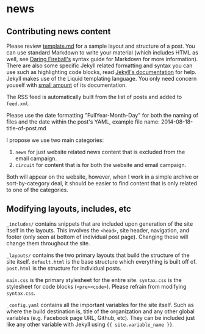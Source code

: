 news
====

Contributing news content
---

Please review [template.md](template.md) for a sample layout and structure of a post. You can use standard Markdown to write your material (which includes HTML as well, see [Daring Fireball's][df] syntax guide for Markdown for more information). There are also some specific Jekyll related formatting and syntax you can use such as highlighting code blocks, read [Jekyll's documentation][jkdoc] for help. Jekyll makes use of the Liquid templating language. You only need concern youself with [small amount](https://github.com/Shopify/liquid/wiki/Liquid-for-Designers) of its documentation.

The RSS feed is automatically built from the list of posts and added to ``feed.xml``.

Please use the date formatting "FullYear-Month-Day" for both the naming of files and the date within the post's YAML, example file name: 2014-08-18-title-of-post.md

I propose we use two main categories:

1. ``news`` for just website related news content that is excluded from the email campaign.
2. ``circuit`` for content that is for both the website and email campaign.

Both will appear on the website, however, when I work in a simple archive or sort-by-category deal, it should be easier to find content that is only related to one of the categories.

[df]: http://daringfireball.net/projects/markdown/syntax
[jkdoc]: http://jekyllrb.com/docs/home/


Modifying layouts, includes, etc
---

``_includes/`` contains snippets that are included upon generation of the site itself in the layouts. This involves the ``<head>``, site header, navigation, and footer (only seen at bottom of individual post page). Changing these will change them throughout the site.

``_layouts/`` contains the two primary layouts that build the structure of the site itself. ``default.html`` is the base structure which everything is built off of. ``post.html`` is the structure for individual posts.

``main.css`` is the primary stylesheet for the entire site. ``syntax.css`` is the stylesheet for code blocks (``<pre><code>``). Please refrain from modifying ``syntax.css``.

``_config.yaml`` contains all the important variables for the site itself. Such as where the build destination is, title of the organization and any other global variables (e.g. Facebook page URL, Github, etc). They can be included just like any other variable with Jekyll using ``{{ site.variable_name }}``.
